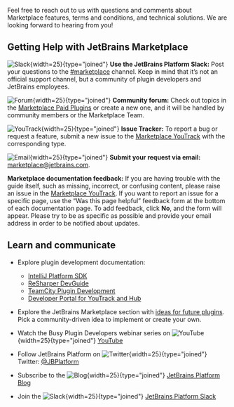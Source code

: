 [//]: # (title: Getting Help and Providing Feedback)

Feel free to reach out to us with questions and comments about Marketplace features, terms and conditions, and technical solutions. 
We are looking forward to hearing from you!

## Getting Help with JetBrains Marketplace

![Slack](slack.svg){width=25}{type="joined"} **Use the JetBrains Platform Slack:** Post your questions to the 
  [#marketplace](https://jetbrains-platform.slack.com/messages/C5U6ZNG20) channel. Keep in mind that it’s not an official 
  support channel, but a community of plugin developers and JetBrains employees.

![Forum](forum.svg){width=25}{type="joined"} **Community forum:** Check out topics in the 
  [Marketplace Paid Plugins](https://intellij-support.jetbrains.com/hc/en-us/community/topics/115000009284-Marketplace-Paid-Plugins) 
  or create a new one, and it will be handled by community members or the Marketplace Team.

![YouTrack](youtrack.svg){width=25}{type="joined"} **Issue Tracker:** To report a bug or request a feature, submit a new issue to the 
  [Marketplace YouTrack](https://youtrack.jetbrains.com/newIssue?project=MP) with the corresponding type.

![Email](email.svg){width=25}{type="joined"} **Submit your request via email:** [marketplace@jetbrains.com](mailto:marketplace@jetbrains.com).

**Marketplace documentation feedback:** If you are having trouble with the guide itself, such as missing, incorrect, 
  or confusing content, please raise an issue in the [Marketplace YouTrack](https://youtrack.jetbrains.com/newIssue?project=MP&c=Type%20Task&c=Subsystem%20Docs). 
  If you want to report an issue for a specific page, use the “Was this page helpful” feedback form at the bottom of each 
  documentation page. To add feedback, click **No**, and the form will appear. Please try to be as specific as possible 
  and provide your email address in order to be notified about updates.
  
## Learn and communicate
* Explore plugin development documentation:
  * [IntelliJ Platform SDK](https://plugins.jetbrains.com/docs/intellij/welcome.html)
  * [ReSharper DevGuide](https://www.jetbrains.com/help/resharper/sdk/README.html)
  * [TeamCity Plugin Development](https://plugins.jetbrains.com/docs/teamcity/)
  * [Developer Portal for YouTrack and Hub](https://www.jetbrains.com/help/youtrack/devportal/building-custom-widgets.html)

* Explore the JetBrains Marketplace section with [ideas for future plugins](https://plugins.jetbrains.com/plugin-ideas). 
  Pick a community-driven idea to implement or create your own.
  
* Watch the Busy Plugin Developers webinar series on ![YouTube](youtube.svg){width=25}{type="joined"} [YouTube](https://youtube.com/playlist?list=PLQ176FUIyIUZRWGCFY7G9V5zaM00THymY)
* Follow JetBrains Platform on ![Twitter](twitter.svg){width=25}{type="joined"} Twitter: [@JBPlatform](https://twitter.com/jbplatform)
* Subscribe to the ![Blog](blog.svg){width=25}{type="joined"} [JetBrains Platform Blog](https://blog.jetbrains.com/platform/)
* Join the ![Slack](slack.svg){width=25}{type="joined"} [JetBrains Platform Slack](https://join.slack.com/t/jetbrains-platform/shared_invite/zt-efmgbnth-Yc3wLMR2_kagrmh9bOmCSA)